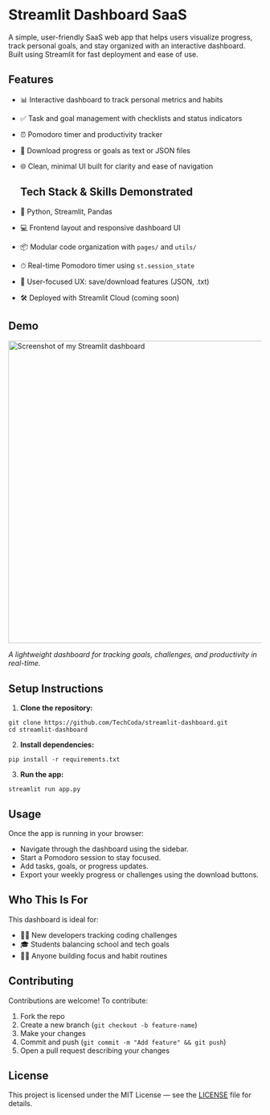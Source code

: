 # Streamlit Dashboard SaaS

A simple, user-friendly SaaS web app that helps users visualize progress, track personal goals, and stay organized with an interactive dashboard. Built using Streamlit for fast deployment and ease of use.

## Features

- 📊 Interactive dashboard to track personal metrics and habits
- ✅ Task and goal management with checklists and status indicators
- ⏰ Pomodoro timer and productivity tracker
- 📁 Download progress or goals as text or JSON files
- 🌐 Clean, minimal UI built for clarity and ease of navigation

  ## Tech Stack & Skills Demonstrated

- 🐍 Python, Streamlit, Pandas
- 💻 Frontend layout and responsive dashboard UI
- 📦 Modular code organization with `pages/` and `utils/`
- ⏱ Real-time Pomodoro timer using `st.session_state`
- 🧠 User-focused UX: save/download features (JSON, .txt)
- 🛠 Deployed with Streamlit Cloud (coming soon)


## Demo
<img src="https://github.com/user-attachments/assets/412086a3-7e33-4b6f-a57c-4695e51e402c" alt="Screenshot of my Streamlit dashboard" width="600"/>

*A lightweight dashboard for tracking goals, challenges, and productivity in real-time.*




## Setup Instructions

1. **Clone the repository:**

```
git clone https://github.com/TechCoda/streamlit-dashboard.git
cd streamlit-dashboard
```

2. **Install dependencies:**

```
pip install -r requirements.txt
```

3. **Run the app:**

```
streamlit run app.py
```

## Usage

Once the app is running in your browser:

- Navigate through the dashboard using the sidebar.
- Start a Pomodoro session to stay focused.
- Add tasks, goals, or progress updates.
- Export your weekly progress or challenges using the download buttons.

## Who This Is For

This dashboard is ideal for:
- 👩‍💻 New developers tracking coding challenges
- 🎓 Students balancing school and tech goals
- 🧘‍♀️ Anyone building focus and habit routines


## Contributing

Contributions are welcome! To contribute:

1. Fork the repo  
2. Create a new branch (`git checkout -b feature-name`)  
3. Make your changes  
4. Commit and push (`git commit -m "Add feature" && git push`)  
5. Open a pull request describing your changes

## License

This project is licensed under the MIT License — see the [LICENSE](LICENSE) file for details.
